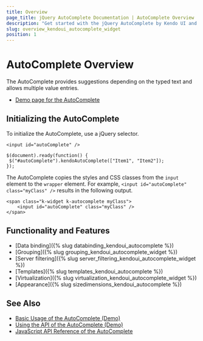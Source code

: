 ```yaml
---
title: Overview
page_title: jQuery AutoComplete Documentation | AutoComplete Overview
description: "Get started with the jQuery AutoComplete by Kendo UI and learn how to create, initialize, and enable the widget."
slug: overview_kendoui_autocomplete_widget
position: 1
---
```


# AutoComplete Overview

The AutoComplete provides suggestions depending on the typed text and allows multiple value entries.

* [Demo page for the AutoComplete](https://demos.telerik.com/kendo-ui/autocomplete/index)

## Initializing the AutoComplete

To initialize the AutoComplete, use a jQuery selector.

    <input id="autoComplete" />

    $(document).ready(function() {
     $("#autoComplete").kendoAutoComplete(["Item1", "Item2"]);
    });

The AutoComplete copies the styles and CSS classes from the `input` element to the `wrapper` element. For example, `<input id="autoComplete" class="myClass" />` results in the following output.

    <span class="k-widget k-autocomplete myClass">
        <input id="autoComplete" class="myClass" />
    </span>

## Functionality and Features

* [Data binding]({% slug databinding_kendoui_autocomplete %})
* [Grouping]({% slug grouping_kendoui_autocomplete_widget %})
* [Server filtering]({% slug server_filtering_kendoui_autocomplete_widget %})
* [Templates]({% slug templates_kendoui_autocomplete %})
* [Virtualization]({% slug virtualization_kendoui_autocomplete_widget %})
* [Appearance]({% slug sizedimensions_kendoui_autocomplete %})

## See Also

* [Basic Usage of the AutoComplete (Demo)](https://demos.telerik.com/kendo-ui/autocomplete/index)
* [Using the API of the AutoComplete (Demo)](https://demos.telerik.com/kendo-ui/autocomplete/api)
* [JavaScript API Reference of the AutoComplete](/api/javascript/ui/autocomplete)
